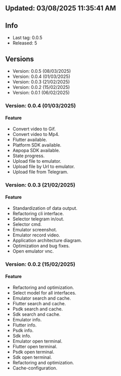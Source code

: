 ## Updated: 03/08/2025 11:35:41 AM

## Info

- Last tag: 0.0.5
- Released: 5

## Versions

- Version: 0.0.5 (08/03/2025)
- Version: 0.0.4 (01/03/2025)
- Version: 0.0.3 (21/02/2025)
- Version: 0.0.2 (15/02/2025)
- Version: 0.0.1 (06/02/2025)

### Version: 0.0.4 (01/03/2025)

#### Feature

- Convert video to Gif.
- Convert video to Mp4.
- Flutter available.
- Platform SDK available.
- Аврора SDK available.
- State progress.
- Upload file to emulator.
- Upload file by Url to emulator.
- Upload file from Telegram.

### Version: 0.0.3 (21/02/2025)

#### Feature

- Standardization of data output.
- Refactoring cli interface.
- Selector telegram in/out.
- Selector cmd.
- Emulator screenshot.
- Emulator record video.
- Application architecture diagram.
- Optimization and bug fixes.
- Open emulator vnc.

### Version: 0.0.2 (15/02/2025)

#### Feature

- Refactoring and optimization.
- Select model for all interfaces.
- Emulator search and cache.
- Flutter search and cache.
- Psdk search and cache.
- Sdk search and cache.
- Emulator info.
- Flutter info.
- Psdk info.
- Sdk info.
- Emulator open terminal.
- Flutter open terminal.
- Psdk open terminal.
- Sdk open terminal.
- Refactoring and optimization.
- Cache-configuration.
